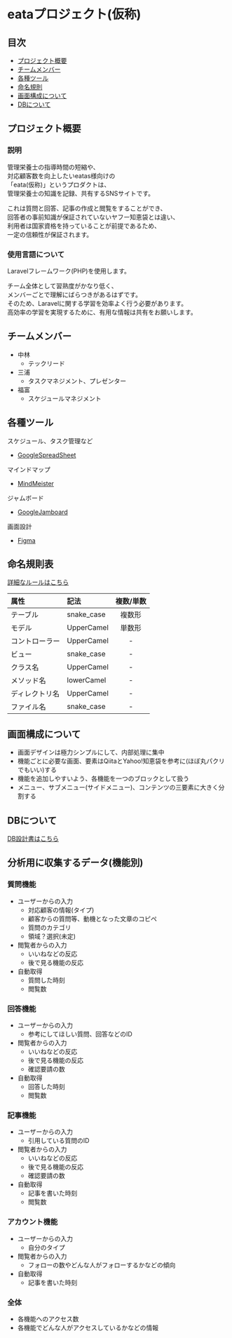 # eataプロジェクト(仮称)

## 目次
* [プロジェクト概要](#プロジェクト概要)
* [チームメンバー](#チームメンバー)
* [各種ツール](#各種ツール)
* [命名規則](#命名規則)
* [画面構成について](#画面構成について)
* [DBについて](#DBについて)

## プロジェクト概要

### 説明

管理栄養士の指導時間の短縮や、<br>
対応顧客数を向上したいeatas様向けの<br>
「eata(仮称)」というプロダクトは、<br>
管理栄養士の知識を記録、共有するSNSサイトです。

これは質問と回答、記事の作成と閲覧をすることができ、<br>
回答者の事前知識が保証されていないヤフー知恵袋とは違い、<br>
利用者は国家資格を持っていることが前提であるため、<br>
一定の信頼性が保証されます。

### 使用言語について

Laravelフレームワーク(PHP)を使用します。

チーム全体として習熟度がかなり低く、<br>
メンバーごとで理解にばらつきがあるはずです。<br>
そのため、Laravelに関する学習を効率よく行う必要があります。<br>
高効率の学習を実現するために、有用な情報は共有をお願いします。

## チームメンバー

* 中林
  * テックリード
* 三浦
  * タスクマネジメント、プレゼンター
* 福富
  * スケジュールマネジメント   

## 各種ツール

スケジュール、タスク管理など
* [GoogleSpreadSheet](https://docs.google.com/spreadsheets/d/1Ottr0SnGy-7Ys18o_Zx5yYQV0df98sFv8L4o98iYzgg/edit#gid=762279889)

マインドマップ
* [MindMeister](https://www.mindmeister.com/map/2144626554?t=ZXRUDss8F3)

ジャムボード
* [GoogleJamboard](https://jamboard.google.com/d/16e9_bTHr8SKkkZSjsqZBWHZ69BaZeF9pUA5La1yhF38/viewer)

画面設計
* [Figma](https://www.figma.com/file/5QI8WSgytRMXOUaVQLruTZ/dec-eatas)


## 命名規則表
[詳細なルールはこちら](設計/命名規則詳細.md)

|属性|記法|複数/単数|
|:---|:---|:---:|
|テーブル|snake_case|複数形|
|モデル|UpperCamel|単数形|
|コントローラー|UpperCamel|-|
|ビュー|snake_case|-|
|クラス名|UpperCamel|-|
|メソッド名|lowerCamel|-|
|ディレクトリ名|UpperCamel|-|
|ファイル名|snake_case|-|


## 画面構成について
* 画面デザインは極力シンプルにして、内部処理に集中
* 機能ごとに必要な画面、要素はQiitaとYahoo!知恵袋を参考に(ほぼ丸パクリでもいい)する
* 機能を追加しやすいよう、各機能を一つのブロックとして扱う
* メニュー、サブメニュー(サイドメニュー)、コンテンツの三要素に大きく分割する

## DBについて

[DB設計書はこちら](設計/DB.md)

## 分析用に収集するデータ(機能別)

### 質問機能
* ユーザーからの入力
  * 対応顧客の情報(タイプ)
  * 顧客からの質問等、動機となった文章のコピペ
  * 質問のカテゴリ
  * 領域？選択(未定)
* 閲覧者からの入力
  * いいねなどの反応
  * 後で見る機能の反応
* 自動取得
  * 質問した時刻
  * 閲覧数
 
### 回答機能
* ユーザーからの入力
  * 参考にしてほしい質問、回答などのID
* 閲覧者からの入力
  * いいねなどの反応
  * 後で見る機能の反応
  * 確認要請の数
* 自動取得
  * 回答した時刻
  * 閲覧数

### 記事機能
* ユーザーからの入力
  * 引用している質問のID
* 閲覧者からの入力
  * いいねなどの反応
  * 後で見る機能の反応
  * 確認要請の数
* 自動取得
  * 記事を書いた時刻
  * 閲覧数

### アカウント機能
* ユーザーからの入力
  * 自分のタイプ
* 閲覧者からの入力
  * フォローの数やどんな人がフォローするかなどの傾向
* 自動取得
  * 記事を書いた時刻

### 全体
* 各機能へのアクセス数
* 各機能でどんな人がアクセスしているかなどの情報


 

